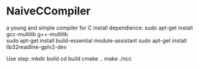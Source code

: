 # NaiveCCompiler
a young and simple compiler for C
install dependience:
sudo apt-get install gcc-multilib g++-multilib  
sudo apt-get install build-essential module-assistant 
sudo apt-get install lib32readline-gplv2-dev


Use step:
mkdir build
cd build
cmake ..
make
./ncc